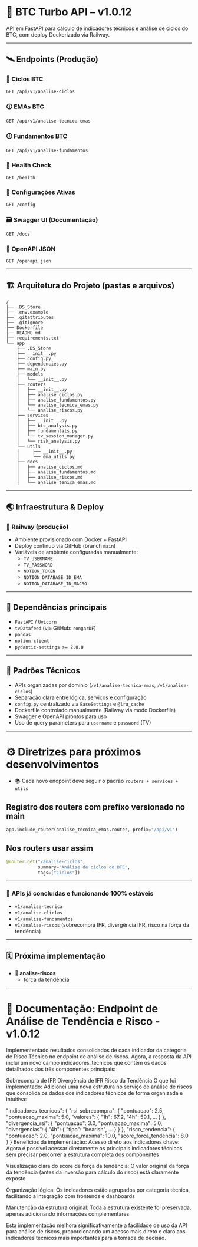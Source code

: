 
# 🚀 BTC Turbo API – v1.0.12

API em FastAPI para cálculo de indicadores técnicos e análise de ciclos do BTC, com deploy Dockerizado via Railway.

---

## 🛰️ Endpoints (Produção)

### 🚀 Ciclos BTC
```
GET /api/v1/analise-ciclos
```

### 🛈 EMAs BTC
```
GET /api/v1/analise-tecnica-emas
```

### 🛈 Fundamentos BTC
```
GET /api/v1/analise-fundamentos
```

### 🏥 Health Check
```
GET /health
```

### 🔧 Configurações Ativas
```
GET /config
```

### 🗃️ Swagger UI (Documentação)
```
GET /docs
```

### 🔎 OpenAPI JSON
```
GET /openapi.json
```

---

## 🏗️ Arquitetura do Projeto (pastas e arquivos)

```
/
├── .DS_Store
├── .env.example
├── .gitattributes
├── .gitignore
├── Dockerfile
├── README.md
├── requirements.txt
└── app
    ├── .DS_Store
    ├── __init__.py
    ├── config.py
    ├── dependencies.py
    ├── main.py
    ├── models
    │   └── __init__.py
    ├── routers
    │   ├── __init__.py
    │   ├── analise_ciclos.py
    │   ├── analise_fundamentos.py
    │   └── analise_tecnica_emas.py
    │   └── analise_riscos.py
    ├── services
    │   ├── __init__.py
    │   ├── btc_analysis.py
    │   ├── fundamentals.py
    │   └── tv_session_manager.py
    │   └── risk_analysis.py
    └── utils
    │     ├── __init__.py
    │     └── ema_utils.py
    ├── docs
    │   ├── analise_ciclos.md
    │   ├── analise_fundamentos.md
    │   ├── analise_riscos.md
    │   └── analise_tenica_emas.md
```

---

## 🌏 Infraestrutura & Deploy

### 🚀 Railway (produção)

- Ambiente provisionado com Docker + FastAPI
- Deploy contínuo via GitHub (branch `main`)
- Variáveis de ambiente configuradas manualmente:
  - `TV_USERNAME`
  - `TV_PASSWORD`
  - `NOTION_TOKEN`
  - `NOTION_DATABASE_ID_EMA`
  - `NOTION_DATABASE_ID_MACRO`

---

## 🚀 Dependências principais

- `FastAPI` / `Uvicorn`
- `tvDatafeed` (via GitHub: `rongarDF`)
- `pandas`
- `notion-client`
- `pydantic-settings >= 2.0.0`

---

## 🔧 Padrões Técnicos

- APIs organizadas por domínio (`/v1/analise-tecnica-emas`, `/v1/analise-ciclos`)
- Separação clara entre lógica, serviços e configuração
- `config.py` centralizado via `BaseSettings` e `@lru_cache`
- Dockerfile controlado manualmente (Railway via modo Dockerfile)
- Swagger e OpenAPI prontos para uso
- Uso de query parameters para `username` e `password` (TV)

---

# ⚙️ Diretrizes para próximos desenvolvimentos

- 📚 Cada novo endpoint deve seguir o padrão `routers + services + utils`

## Registro dos routers com prefixo versionado no main

```python
app.include_router(analise_tecnica_emas.router, prefix="/api/v1")
```

## Nos routers usar assim

```python
@router.get("/analise-ciclos", 
            summary="Análise de ciclos do BTC", 
            tags=["Ciclos"])
```

---

### 📝 APIs já concluídas e funcionando 100% estáveis

- `v1/analise-tecnica`
- `v1/analise-cliclos`
- `v1/analise-fundamentos`
- `v1/analise-riscos` (sobrecompra IFR, divergência IFR, risco na força da tendência)

---

## 🗓️ Próxima implementação

- 🌟 **analise-riscos**
  - força da tendência

---

# 📄 Documentação: Endpoint de Análise de Tendência e Risco - v1.0.12
Implemententado resultados consolidados de cada indicador da categoria de Risco Técnico no endpoint de análise de riscos. 
Agora, a resposta da API inclui um novo campo indicadores_tecnicos que contém os dados detalhados dos três componentes principais:

Sobrecompra de IFR
Divergência de IFR
Risco da Tendência
O que foi implementado:
Adicionei uma nova estrutura no serviço de análise de riscos que consolida os dados dos indicadores técnicos de forma organizada e intuitiva:

"indicadores_tecnicos": {
  "rsi_sobrecompra": {
    "pontuacao": 2.5,
    "pontuacao_maxima": 5.0,
    "valores": { "1h": 67.2, "4h": 59.1, ... }
  },
  "divergencia_rsi": {
    "pontuacao": 3.0,
    "pontuacao_maxima": 5.0,
    "divergencias": { "4h": { "tipo": "bearish", ... } }
  },
  "risco_tendencia": {
    "pontuacao": 2.0,
    "pontuacao_maxima": 10.0,
    "score_forca_tendencia": 8.0
  }
}
Benefícios da implementação:
Acesso direto aos indicadores chave: Agora é possível acessar diretamente os principais indicadores técnicos sem precisar percorrer a estrutura completa dos componentes

Visualização clara do score de força da tendência: O valor original da força da tendência (antes da inversão para cálculo do risco) está claramente exposto

Organização lógica: Os indicadores estão agrupados por categoria técnica, facilitando a integração com frontends e dashboards

Manutenção da estrutura original: Toda a estrutura existente foi preservada, apenas adicionando informações complementares

Esta implementação melhora significativamente a facilidade de uso da API para análise de riscos, proporcionando um acesso mais direto e claro aos indicadores técnicos mais importantes para a tomada de decisão.